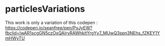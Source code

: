 # particlesVariations
This work is only a variation of  this codepen : https://codepen.io/seanfree/pen/PxJyEW?fbclid=IwAR1scgGN5czOxQAlryRAWhkitYrgYv7_MUwQ3spn3NEhs_fZKEY1YmHWyTU
